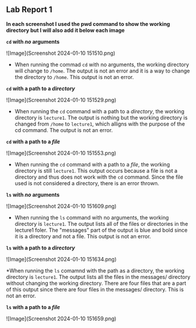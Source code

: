 ## Lab Report 1

**In each screenshot I used the pwd command to show the working directory but I will also add it below each image**

**`cd` with *no* arguments**

![Image](Screenshot 2024-01-10 151510.png)

* When running the commad `cd` with no arguments, the working directory will change to `/home`. The output is not an error and it is a way to change the directory to `/home`. This output is not an error.


 **`cd` with a path to a *directory***

![Image](Screenshot 2024-01-10 151529.png)

* When running the `cd` command with a path to a *directory*, the working directory is `lecture1`. The output is nothing but the working directory is changed from `/home` to `lecture1`, which alligns with the purpose of the cd command. The output is not an error.


**`cd` with a path to a *file***
 
  ![Image](Screenshot 2024-01-10 151553.png)

  * When running the `cd` command with a path to a *file*, the working directory is still `lecture1`. This output occurs because a file is not a directory and thus does not work with the `cd` command. Since the file used is not considered a directory, there is an error thrown.
 
 
 **`ls` with *no* arguments**

 ![Image](Screenshot 2024-01-10 151609.png)

* When running the `ls` command with no arguments, the working directory is `lecture1`. The output lists all of the files or directories in the lecture1 foler. The "messages" part of the output is blue and bold since it is a directory and not a file. This output is not an error.


**`ls` with a path to a *directory***

![Image](Screenshot 2024-01-10 151634.png)

*When running the `ls` comamnd with the path as a directory, the working directory is `lecture1`. The output lists all the files in the messages/ directory without changing the working directory. There are four files that are a part of this output since there are four files in the messages/ directory. This is not an error.


**`ls` with a path to a *file***

![Image](Screenshot 2024-01-10 151659.png)
